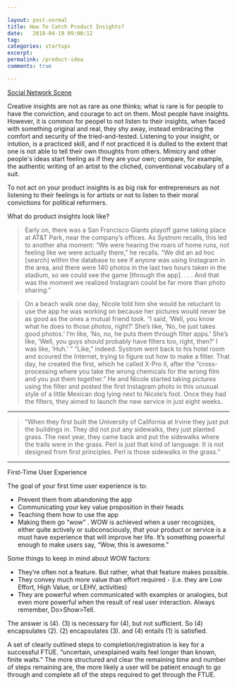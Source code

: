 ```yaml
---

layout: post-normal
title: How To Catch Product Insights?
date:   2018-04-19 09:00:12
tag: 
categories: startups
excerpt: 
permalink: /product-idea
comments: true

---
```



[Social Network Scene](https://www.youtube.com/watch?v=UdjGiIn9HMM)


Creative insights are not as rare as one thinks; what is rare is for people to have the conviction, and courage to act on them. Most people have insights. However, it is common for peopel to not listen to their insights, when faced with something original and real, they shy away, instead embracing the comfort and security of the tried-and-tested. Listening to your insight, or intution, is a practiced skill, and if not practiced it is dulled to the extent that one is not able to tell their own thoughts from others. Mimicry and other people's ideas start feeling as if they are your own; compare, for example, the authentic writing of an artist to the cliched, conventional vocabulary of a suit.

To not act on your product insights is as big risk for entrepreneurs as not listening to their feelings is for artists or not to listen to their moral convictions for political reformers. 

What do product insights look like? 




> Early on, there was a San Francisco Giants playoff game taking place at AT&T Park, near the company’s offices. As Systrom recalls, this led to another aha moment: “We were hearing the roars of home runs, not feeling like we were actually there,” he recalls. “We did an ad hoc [search] within the database to see if anyone was using Instagram in the area, and there were 140 photos in the last two hours taken in the stadium, so we could see the game [through the app]. . . . And that was the moment we realized Instagram could be far more than photo sharing.”


> On a beach walk one day, Nicole told him she would be reluctant to use the app he was working on because her pictures would never be as good as the ones a mutual friend took. “I said, ‘Well, you know what he does to those photos, right?’ She’s like, ‘No, he just takes good photos.’ I’m like, ‘No, no, he puts them through filter apps.’ She’s like, ‘Well, you guys should probably have filters too, right, then?’ I was like, ‘Huh.’ ” “Like,” indeed. Systrom went back to his hotel room and scoured the Internet, trying to figure out how to make a filter. That day, he created the first, which he called X-Pro II, after the “cross-processing where you take the wrong chemicals for the wrong film and you put them together.” He and Nicole started taking pictures using the filter and posted the first Instagram photo in this unusual style of a little Mexican dog lying next to Nicole’s foot. Once they had the filters, they aimed to launch the new service in just eight weeks.


----

> “When they first built the University of California at Irvine they just put the buildings in. They did not put any sidewalks, they just planted grass. The next year, they came back and put the sidewalks where the trails were in the grass. Perl is just that kind of language. It is not designed from first principles. Perl is those sidewalks in the grass.”



----

First-Time User Experience

The goal of your first time user experience is to:

* Prevent them from abandoning the app
* Communicating your key value proposition in their heads
* Teaching them how to use the app
* Making them go “wow” . WOW is achieved when a user recognizes, either quite actively or subconsciously, that your product or service is a must have experience that will improve her life. It’s something powerful enough to make users say, “Wow, this is awesome.”

Some things to keep in mind about WOW factors: 
* They’re often not a feature. But rather, what that feature makes possible.
* They convey much more value than effort required - (i.e. they are Low Effort, High Value, or LEHV, activities)
* They are powerful when communicated with examples or analogies, but even more powerful when the result of real user interaction. Always remember, Do>Show>Tell.


The answer is (4). (3) is necessary for (4), but not sufficient. So (4) encapsulates (2). (2) encapsulates (3). and (4) entails (1) is satisfied. 


A set of clearly outlined steps to completion/registration is key for a successful FTUE.
“uncertain, unexplained waits feel longer than known, finite waits.” The more structured and clear the remaining time and number of steps remaining are, the more likely a user will be patient enough to go through and complete all of the steps required to get through the FTUE.

